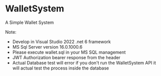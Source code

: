 # WalletSystem
A Simple Wallet System


Note:
- Develop in Visual Studio 2022 .net 6 framework
- MS Sql Server version 16.0.1000.6
- Please execute wallet.sql in your MS SQL management
- JWT Authorization bearer response from the header
- Actual Database test will error if you don't run the WalletSystem API it will actual test the process inside the database
